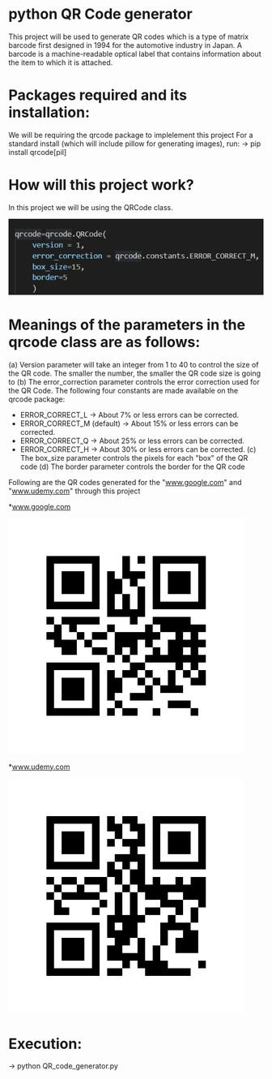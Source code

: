 # python QR Code generator
This project will be used to generate QR codes which is a type of matrix barcode first designed in 1994 for the automotive industry in Japan. 
A barcode is a machine-readable optical label that contains information about the item to which it is attached.

# Packages required and its installation:
We will be requiring the qrcode package to implelement this project
For a standard install (which will include pillow for generating images), run:
-> pip install qrcode[pil]

# How will this project work?
In this project we will be using the QRCode class. 

![](image/qrcode-class.png)

# Meanings of the parameters in the qrcode class are as follows:
(a) Version parameter will take an integer from 1 to 40 to control the size of the QR code. The smaller the number, the smaller the QR code size is going to 
(b) The error_correction parameter controls the error correction used for the QR Code. The following four constants are made available on the qrcode package:
* ERROR_CORRECT_L -> About 7% or less errors can be corrected.
* ERROR_CORRECT_M (default) -> About 15% or less errors can be corrected.
* ERROR_CORRECT_Q -> About 25% or less errors can be corrected.
* ERROR_CORRECT_H -> About 30% or less errors can be corrected.
(c) The box_size parameter controls the pixels for each "box" of the QR code
(d) The border parameter controls the border for the QR code


Following are the QR codes generated for the "www.google.com" and "www.udemy.com" through this project

*www.google.com

![](image/google.com%20QR%20Code.png)

*www.udemy.com

![](image/udemy.png)
 
# Execution:
-> python QR_code_generator.py

